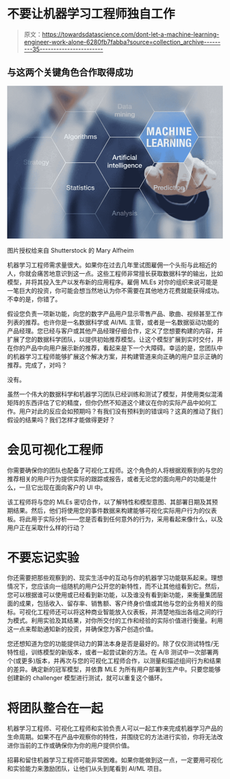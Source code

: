 # 不要让机器学习工程师独自工作

> 原文：<https://towardsdatascience.com/dont-let-a-machine-learning-engineer-work-alone-6280fb7fabba?source=collection_archive---------35----------------------->

## 与这两个关键角色合作取得成功

![](img/5a3bb81caf655a5eda918ad980cdadf1.png)

图片授权给来自 Shutterstock 的 Mary Alfheim

机器学习工程师需求量很大。如果你在过去几年里试图雇佣一个头衔与此相近的人，你就会痛苦地意识到这一点。这些工程师非常擅长获取数据科学的输出，比如模型，并将其投入生产以发布新的应用程序。雇佣 MLEs 对你的组织来说可能是一笔巨大的投资，你可能会想当然地认为你不需要在其他地方花费就能获得成功。不幸的是，你错了。

假设您负责一项新功能，向您的数字产品用户显示零售产品、歌曲、视频甚至工作列表的推荐。也许你是一名数据科学或 AI/ML 主管，或者是一名数据驱动功能的产品经理。您已经与客户或其他产品经理仔细合作，定义了您想要构建的内容，并扩展了您的数据科学团队，以提供初始推荐模型。让这个模型扩展到实时交付，并在你的产品中向用户展示新的推荐，看起来是下一个大障碍。幸运的是，您团队中的机器学习工程师能够扩展这个解决方案，并构建管道来向正确的用户显示正确的推荐。完成了，对吗？

没有。

虽然一个伟大的数据科学和机器学习团队已经训练和测试了模型，并使用类似混淆矩阵的东西评估了它的精度，但你仍然不知道这个建议在你的实际产品中如何工作。用户对此的反应会如预期吗？有我们没有预料到的错误吗？这真的推动了我们假设的结果吗？我们怎样才能做得更好？

# **会见可视化工程师**

你需要确保你的团队也配备了可视化工程师。这个角色的人将根据观察到的与您的推荐相关的用户行为提供实际的跟踪或报告，或者无论您的面向用户的功能是什么，一旦它出现在面向客户的 UI 中。

该工程师将与您的 MLEs 密切合作，以了解特性和模型意图、其部署日期及其预期结果。然后，他们将使用您的事件数据来构建能够可视化实际用户行为的仪表板。将此用于实际分析——您是否看到任何意外的行为，采用看起来像什么，以及用户正在采取什么样的行动？

# 不要忘记实验

你还需要把那些观察到的、现实生活中的互动与你的机器学习功能联系起来。理想情况下，您应该向一组随机的用户公开您的新特性，而不让其他组看到它。然后，您可以根据谁可以使用或已经看到新功能，以及谁没有看到新功能，来衡量集团层面的成果，包括收入、留存率、销售额、客户终身价值或其他与您的业务相关的指标。可视化工程师还可以将这种商业智能放入仪表板，并清楚地指出各组之间的行为模式。利用实验及其结果，对你所交付的工作和经验的实际价值进行衡量。利用这一点来帮助通知新的投资，并确保您为客户创造价值。

您还想知道为您的功能提供动力的算法本身是否是最好的。除了仅仅测试特性/无特性组，训练模型的新版本，或者一起尝试新的方法。在 A/B 测试中一次部署两个(或更多)版本，并再次与您的可视化工程师合作，以测量和描述组间行为和结果的差异。确定新的冠军模型，并依靠 MLE 为所有用户部署到生产中。只要您能够创建新的 challenger 模型进行测试，就可以重复这个循环。

# 将团队整合在一起

机器学习工程师、可视化工程师和实验负责人可以一起工作来完成机器学习产品的生命周期。如果不在产品中观察你的特性，并围绕它的方法进行实验，你将无法改进你当前的工作或确保你为你的用户提供价值。

招募和留住机器学习工程师可能非常困难。如果你能做到这一点，一定要用可视化和实验能力来激励团队，让他们从头到尾看到 AI/ML 项目。